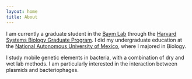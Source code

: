 ```yaml
---
layout: home
title: About
---
```


I am currently a graduate student in the [Baym Lab](https://baymlab.hms.harvard.edu) through the [Harvard Systems Biology Graduate Program](https://ssqbiophd.hms.harvard.edu). I did my undergraduate education at the [National Autonomous University of Mexico](http://132.248.10.125/index.php/about-us/), where I majored in Biology.

I study mobile genetic elements in bacteria, with a combination of dry and wet lab methods. I am particularly interested in the interaction between plasmids and bacteriophages. 
